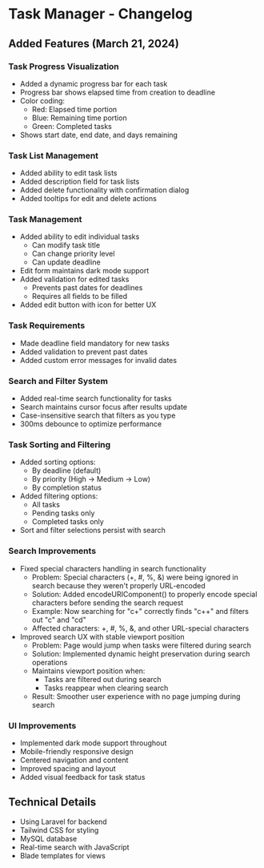 # Task Manager - Changelog

## Added Features (March 21, 2024)

### Task Progress Visualization
- Added a dynamic progress bar for each task
- Progress bar shows elapsed time from creation to deadline
- Color coding:
  - Red: Elapsed time portion
  - Blue: Remaining time portion
  - Green: Completed tasks
- Shows start date, end date, and days remaining

### Task List Management
- Added ability to edit task lists
- Added description field for task lists
- Added delete functionality with confirmation dialog
- Added tooltips for edit and delete actions

### Task Management
- Added ability to edit individual tasks
  - Can modify task title
  - Can change priority level
  - Can update deadline
- Edit form maintains dark mode support
- Added validation for edited tasks
  - Prevents past dates for deadlines
  - Requires all fields to be filled
- Added edit button with icon for better UX

### Task Requirements
- Made deadline field mandatory for new tasks
- Added validation to prevent past dates
- Added custom error messages for invalid dates

### Search and Filter System
- Added real-time search functionality for tasks
- Search maintains cursor focus after results update
- Case-insensitive search that filters as you type
- 300ms debounce to optimize performance

### Task Sorting and Filtering
- Added sorting options:
  - By deadline (default)
  - By priority (High → Medium → Low)
  - By completion status
- Added filtering options:
  - All tasks
  - Pending tasks only
  - Completed tasks only
- Sort and filter selections persist with search

### Search Improvements
- Fixed special characters handling in search functionality
  - Problem: Special characters (+, #, %, &) were being ignored in search because they weren't properly URL-encoded
  - Solution: Added encodeURIComponent() to properly encode special characters before sending the search request
  - Example: Now searching for "c+" correctly finds "c++" and filters out "c" and "cd"
  - Affected characters: +, #, %, &, and other URL-special characters
- Improved search UX with stable viewport position
  - Problem: Page would jump when tasks were filtered during search
  - Solution: Implemented dynamic height preservation during search operations
  - Maintains viewport position when:
    - Tasks are filtered out during search
    - Tasks reappear when clearing search
  - Result: Smoother user experience with no page jumping during search

### UI Improvements
- Implemented dark mode support throughout
- Mobile-friendly responsive design
- Centered navigation and content
- Improved spacing and layout
- Added visual feedback for task status

## Technical Details
- Using Laravel for backend
- Tailwind CSS for styling
- MySQL database
- Real-time search with JavaScript
- Blade templates for views
